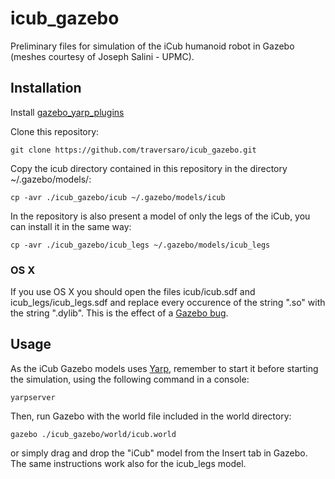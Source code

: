 icub_gazebo
===========

Preliminary files for simulation of the iCub humanoid robot in Gazebo (meshes courtesy of Joseph Salini - UPMC).

Installation
------------
Install [gazebo_yarp_plugins](https://github.com/robotology/gazebo_yarp_plugins)

Clone this repository:
```
git clone https://github.com/traversaro/icub_gazebo.git
```


Copy the icub directory contained in this repository in the directory ~/.gazebo/models/:
```
cp -avr ./icub_gazebo/icub ~/.gazebo/models/icub 
```
In the repository is also present a model of only the legs of the iCub, you can install it in the same way:
```
cp -avr ./icub_gazebo/icub_legs ~/.gazebo/models/icub_legs 
```

### OS X
If you use OS X you should open the files icub/icub.sdf and icub_legs/icub_legs.sdf and replace 
every occurence of the string ".so" with the string ".dylib". This is the effect of a [Gazebo bug](https://bitbucket.org/osrf/gazebo/issue/800/plugin-loading-on-os-x).


Usage
-----
As the iCub Gazebo models uses [Yarp](yarp.it), remember to start it before starting the simulation, using the following command in a console:
```
yarpserver 
```

Then, run Gazebo with the world file included in the world directory:
```
gazebo ./icub_gazebo/world/icub.world
```
or simply drag and drop the "iCub" model from the Insert tab in Gazebo.
The same instructions work also for the icub_legs model.
